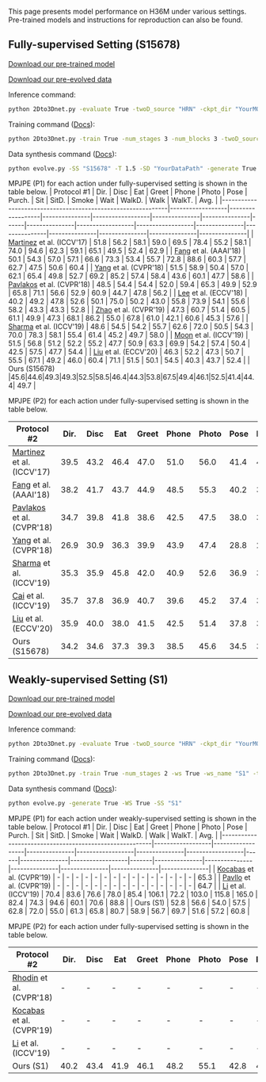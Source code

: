 This page presents model performance on H36M under various settings. Pre-trained models and instructions for reproduction can also be found.

## Fully-supervised Setting (S15678)

[Download our pre-trained model](https://drive.google.com/drive/folders/1IRKUWrnheD03Dj30LLGlh_LLT1CK6dr5?usp=sharing)

[Download our pre-evolved data](https://drive.google.com/drive/folders/1FKFkmTJQcEdrCvZOSc8cF5OTTjFvyLav?usp=sharing)

Inference command:
```bash
python 2Dto3Dnet.py -evaluate True -twoD_source "HRN" -ckpt_dir "YourMODELPath"
```
Training command ([Docs](https://github.com/Nicholasli1995/EvoSkeleton/blob/master/docs/TRAINING.md)):
```bash
python 2Dto3Dnet.py -train True -num_stages 3 -num_blocks 3 -twoD_source "HRN" -evolved_path "YourDataPath"
```
Data synthesis command ([Docs](https://github.com/Nicholasli1995/EvoSkeleton/blob/master/docs/HHR.md)):
```bash
python evolve.py -SS "S15678" -T 1.5 -SD "YourDataPath" -generate True
```
MPJPE (P1) for each action under fully-supervised setting is shown in the table below.
| Protocol \#1                                      | Dir.             | Disc             | Eat           | Greet            | Phone         | Photo         | Pose | Purch.        | Sit              | SitD.            | Smoke         | Wait          | WalkD.        | Walk          | WalkT.        | Avg.          |
|-------------------------------------------------------------|------------------|------------------|---------------|------------------|---------------|---------------|------|---------------|------------------|------------------|---------------|---------------|---------------|---------------|---------------|---------------|
| [Martinez](https://github.com/una-dinosauria/3d-pose-baseline) et al. (ICCV'17)   | 51.8             | 56.2             | 58.1          | 59.0             | 69.5          | 78.4          | 55.2 | 58.1          | 74.0             | 94.6             | 62.3          | 59.1          | 65.1          | 49.5          | 52.4          | 62.9          |
| [Fang](https://arxiv.org/abs/1710.06513) et al. (AAAI'18)        | 50.1             | 54.3             | 57.0          | 57.1             | 66.6          | 73.3          | 53.4 | 55.7          | 72.8             | 88.6             | 60.3          | 57.7          | 62.7          | 47.5          | 50.6          | 60.4          |
| [Yang](https://arxiv.org/abs/1803.09722) et al. (CVPR'18)               | 51.5             | 58.9             | 50.4          | 57.0             | 62.1          | 65.4          | 49.8 | 52.7          | 69.2             | 85.2             | 57.4          | 58.4          | 43.6          | 60.1          | 47.7          | 58.6          |
| [Pavlakos](https://github.com/geopavlakos/ordinal-pose3d) et al. (CVPR'18)  | 48.5             | 54.4             | 54.4          | 52.0             | 59.4          | 65.3          | 49.9 | 52.9          | 65.8             | 71.1             | 56.6          | 52.9          | 60.9          | 44.7          | 47.8          | 56.2          |
| [Lee](https://openaccess.thecvf.com/content_ECCV_2018/papers/Kyoungoh_Lee_Propagating_LSTM_3D_ECCV_2018_paper.pdf) et al. (ECCV'18)        | 40.2    | 49.2             | 47.8          | 52.6             | 50.1 | 75.0          | 50.2 | 43.0          | 55.8             | 73.9             | 54.1          | 55.6          | 58.2          | 43.3          | 43.3 | 52.8          |
| [Zhao](https://arxiv.org/abs/1904.03345) et al. (CVPR'19)           | 47.3             | 60.7             | 51.4          | 60.5             | 61.1          | 49.9 | 47.3 | 68.1          | 86.2             | 55.0             | 67.8          | 61.0          | 42.1 | 60.6          | 45.3          | 57.6          |
| [Sharma](https://arxiv.org/abs/1904.01324) et al. (ICCV'19)    | 48.6             | 54.5             | 54.2          | 55.7             | 62.6          | 72.0          | 50.5 | 54.3          | 70.0             | 78.3             | 58.1          | 55.4          | 61.4          | 45.2          | 49.7          | 58.0          |
| [Moon](https://github.com/mks0601/3DMPPE_POSENET_RELEASE) et al. (ICCV'19)    | 51.5             | 56.8             | 51.2          | 52.2             | 55.2          | 47.7 | 50.9 | 63.3          | 69.9             | 54.2    | 57.4          | 50.4          | 42.5          | 57.5          | 47.7          | 54.4          |
| [Liu](https://www.ecva.net/papers/eccv_2020/papers_ECCV/papers/123550324.pdf) et al. (ECCV'20)      | 46.3             | 52.2             | 47.3 | 50.7             | 55.5          | 67.1          | 49.2 | 46.0          | 60.4             | 71.1             | 51.5          | 50.1          | 54.5          | 40.3 | 43.7          | 52.4          |
| Ours (S15678)                                        |45.6|44.6|49.3|49.3|52.5|58.5|46.4|44.3|53.8|67.5|49.4|46.1|52.5|41.4|44.4| 49.7 |

MPJPE (P2) for each action under fully-supervised setting is shown in the table below.

| Protocol \#2                                       | Dir.             | Disc             | Eat           | Greet            | Phone         | Photo         | Pose | Purch.        | Sit              | SitD.            | Smoke         | Wait          | WalkD.        | Walk          | WalkT.        | Avg.          |
|-------------------------------------------------------------|------------------|------------------|---------------|------------------|---------------|---------------|------|---------------|------------------|------------------|---------------|---------------|---------------|---------------|---------------|---------------|
| [Martinez](https://github.com/una-dinosauria/3d-pose-baseline) et al. (ICCV'17)   | 39.5             | 43.2             | 46.4          | 47.0             | 51.0          | 56.0          | 41.4 | 40.6          | 56.5             | 69.4             | 49.2          | 45.0          | 49.5          | 38.0          | 43.1          | 47.7          |
| [Fang](https://arxiv.org/abs/1710.06513) et al. (AAAI'18)        | 38.2             | 41.7             | 43.7          | 44.9             | 48.5          | 55.3          | 40.2 | 38.2          | 54.5             | 64.4             | 47.2          | 44.3          | 47.3          | 36.7          | 41.7          | 45.7          |
| [Pavlakos](https://github.com/geopavlakos/ordinal-pose3d) et al. (CVPR'18)  | 34.7             | 39.8             | 41.8          | 38.6             | 42.5          | 47.5          | 38.0 | 36.6          | 50.7             | 56.8             | 42.6          | 39.6          | 43.9          | 32.1          | 36.5          | 41.8          |
| [Yang](https://arxiv.org/abs/1803.09722) et al. (CVPR'18)               | 26.9             | 30.9             | 36.3          | 39.9             | 43.9          | 47.4          | 28.8 | 29.4          | 36.9             | 58.4             | 41.5          | 30.5          | 29.5          | 42.5          | 32.2          | 37.7          |
| [Sharma](https://arxiv.org/abs/1904.01324) et al. (ICCV'19)    | 35.3             | 35.9             | 45.8          | 42.0             | 40.9          | 52.6          | 36.9 | 35.8          | 43.5             | 51.9             | 44.3          | 38.8          | 45.5          | 29.4          | 34.3          | 40.9          |
| [Cai](https://openaccess.thecvf.com/content_ICCV_2019/papers/Cai_Exploiting_Spatial-Temporal_Relationships_for_3D_Pose_Estimation_via_Graph_Convolutional_ICCV_2019_paper.pdf) et al. (ICCV'19)     | 35.7             | 37.8             | 36.9          | 40.7             | 39.6          | 45.2          | 37.4 | 34.5          | 46.9             | 50.1 | 40.5          | 36.1          | 41.0          | 29.6          | 33.2          | 39.0          |
| [Liu](https://www.ecva.net/papers/eccv_2020/papers_ECCV/papers/123550324.pdf) et al. (ECCV'20)    | 35.9             | 40.0             | 38.0          | 41.5             | 42.5          | 51.4          | 37.8 | 36.0          | 48.6             | 56.6             | 41.8          | 38.3          | 42.7          | 31.7          | 36.2          | 41.2          |
| Ours (S15678)                                        |34.2|34.6|37.3|39.3|38.5|45.6|34.5|32.7|40.5|51.3|37.7|35.4|39.9|29.9|34.5| 37.7 |

## Weakly-supervised Setting (S1)

[Download our pre-trained model](https://drive.google.com/drive/folders/1PZoiizPKeoFTsvnFKIxaRDNbyb0Csx50?usp=sharing)

[Download our pre-evolved data](https://drive.google.com/drive/folders/1nTW2CCCT_sbJ1CejhuiQLTgDDU5sJjZj?usp=sharing)

Inference command:
```bash
python 2Dto3Dnet.py -evaluate True -twoD_source "HRN" -ckpt_dir "YourMODELPath" 
```
Training command ([Docs](https://github.com/Nicholasli1995/EvoSkeleton/blob/master/docs/TRAINING.md)):
```bash
python 2Dto3Dnet.py -train True -num_stages 2 -ws True -ws_name "S1" -twoD_source "HRN" -evolved_path "YourDataPath"
```
Data synthesis command ([Docs](https://github.com/Nicholasli1995/EvoSkeleton/blob/master/docs/HHR.md)):
```bash
python evolve.py -generate True -WS True -SS "S1"
```
MPJPE (P1) for each action under weakly-supervised setting is shown in the table below.
| Protocol \#1                                           | Dir.             | Disc             | Eat           | Greet            | Phone         | Photo            | Pose | Purch.        | Sit              | SitD. | Smoke         | Wait          | WalkD.        | Walk          | WalkT.        | Avg.          |
|--------------------------------------------------------|------------------|------------------|---------------|------------------|---------------|------------------|------|---------------|------------------|-------|---------------|---------------|---------------|---------------|---------------|---------------|
| [Kocabas](https://arxiv.org/abs/1903.02330) et al. (CVPR'19)  | -                | -                | -             | -                | -             | -                | -    | -             | -                | -     | -             | -             | -             | -             | -             | 65.3          |
| [Pavllo](https://arxiv.org/abs/1811.11742) et al. (CVPR'19)  | -                | -                | -             | -                | -             | -                | -    | -             | -                | -     | -             | -             | -             | -             | -             | 64.7          |
| [Li](https://openaccess.thecvf.com/content_ICCV_2019/papers/Li_On_Boosting_Single-Frame_3D_Human_Pose_Estimation_via_Monocular_Videos_ICCV_2019_paper.pdf) et al. (ICCV'19)          | 70.4             | 83.6             | 76.6          | 78.0             | 85.4          | 106.1   | 72.2 | 103.0         | 115.8            | 165.0 | 82.4          | 74.3          | 94.6          | 60.1          | 70.6          | 88.8          |
| Ours (S1)                                       | 52.8             | 56.6 | 54.0 | 57.5 | 62.8 | 72.0 | 55.0 | 61.3 | 65.8 | 80.7  | 58.9 | 56.7 | 69.7 | 51.6 | 57.2 | 60.8 |

MPJPE (P2) for each action under fully-supervised setting is shown in the table below.

| Protocol \#2                                           | Dir.             | Disc             | Eat           | Greet            | Phone         | Photo            | Pose | Purch.        | Sit              | SitD. | Smoke         | Wait          | WalkD.        | Walk          | WalkT.        | Avg.          |
|--------------------------------------------------------|------------------|------------------|---------------|------------------|---------------|------------------|------|---------------|------------------|-------|---------------|---------------|---------------|---------------|---------------|---------------|
| [Rhodin](https://arxiv.org/abs/1803.04775) et al. (CVPR'18)  | -                | -                | -             | -                | -             | -                | -    | -             | -                | -     | -             | -             | -             | -             | -             | 64.6          |
| [Kocabas](https://arxiv.org/abs/1903.02330) et al. (CVPR'19)  | -                | -                | -             | -                | -             | -                | -    | -             | -                | -     | -             | -             | -             | -             | -             | 57.2          |
| [Li](https://openaccess.thecvf.com/content_ICCV_2019/papers/Li_On_Boosting_Single-Frame_3D_Human_Pose_Estimation_via_Monocular_Videos_ICCV_2019_paper.pdf) et al. (ICCV'19)          | -                | -                | -             | -                | -             | -                | -    | -             | -                | -     | -             | -             | -             | -             | -             | 66.5          |
| Ours (S1)                                       | 40.2             | 43.4 | 41.9| 46.1 | 48.2 | 55.1 | 42.8 | 42.6 | 49.6 | 61.1  | 44.5 | 43.2 | 51.5 | 38.1 | 44.4 | 46.2 |


